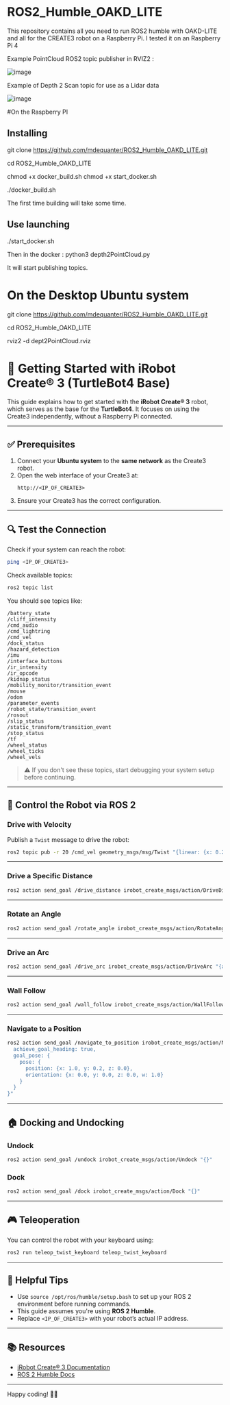 # ROS2_Humble_OAKD_LITE

This repository contains all you need to run ROS2 humble with OAKD-LITE and all for the CREATE3 robot on a Raspberry Pi.  I tested it on an Raspberry Pi 4


Example PointCloud ROS2 topic publisher in RVIZ2 :

![image](https://github.com/user-attachments/assets/e57aad29-5ea8-4dd4-baae-fe214805f642)


Example of Depth 2 Scan topic for use as a Lidar data

![image](https://github.com/user-attachments/assets/ad912ac2-f68a-47e4-8736-096946892761)



#On the Raspberry PI

## Installing

git clone https://github.com/mdequanter/ROS2_Humble_OAKD_LITE.git

cd ROS2_Humble_OAKD_LITE

chmod +x docker_build.sh
chmod +x start_docker.sh

./docker_build.sh


The first time building will take some time.

## Use launching

./start_docker.sh

Then in the docker :  python3 depth2PointCloud.py

It will start publishing topics.

# On the Desktop Ubuntu system

git clone https://github.com/mdequanter/ROS2_Humble_OAKD_LITE.git

cd ROS2_Humble_OAKD_LITE

rviz2 -d dept2PointCloud.rviz


# 🐢 Getting Started with iRobot Create® 3 (TurtleBot4 Base)

This guide explains how to get started with the **iRobot Create® 3** robot, which serves as the base for the **TurtleBot4**. It focuses on using the Create3 independently, without a Raspberry Pi connected.

---

## ✅ Prerequisites

1. Connect your **Ubuntu system** to the **same network** as the Create3 robot.
2. Open the web interface of your Create3 at:  
   ```
   http://<IP_OF_CREATE3>
   ```
3. Ensure your Create3 has the correct configuration.

---

## 🔍 Test the Connection

Check if your system can reach the robot:

```bash
ping <IP_OF_CREATE3>
```

Check available topics:

```bash
ros2 topic list
```

You should see topics like:

```
/battery_state
/cliff_intensity
/cmd_audio
/cmd_lightring
/cmd_vel
/dock_status
/hazard_detection
/imu
/interface_buttons
/ir_intensity
/ir_opcode
/kidnap_status
/mobility_monitor/transition_event
/mouse
/odom
/parameter_events
/robot_state/transition_event
/rosout
/slip_status
/static_transform/transition_event
/stop_status
/tf
/wheel_status
/wheel_ticks
/wheel_vels
```

> ⚠️ If you don't see these topics, start debugging your system setup before continuing.

---

## 🦾 Control the Robot via ROS 2

### Drive with Velocity

Publish a `Twist` message to drive the robot:

```bash
ros2 topic pub -r 20 /cmd_vel geometry_msgs/msg/Twist "{linear: {x: 0.2, y: 0.0, z: 0.0}, angular: {x: 0.0, y: 0.0, z: 0.0}}"
```

---

### Drive a Specific Distance

```bash
ros2 action send_goal /drive_distance irobot_create_msgs/action/DriveDistance "{distance: 0.5, max_translation_speed: 0.15}"
```

---

### Rotate an Angle

```bash
ros2 action send_goal /rotate_angle irobot_create_msgs/action/RotateAngle "{angle: 1.57, max_rotation_speed: 0.5}"
```

---

### Drive an Arc

```bash
ros2 action send_goal /drive_arc irobot_create_msgs/action/DriveArc "{angle: 1.57, radius: 0.3, translate_direction: 1, max_translation_speed: 0.3}"
```

---

### Wall Follow

```bash
ros2 action send_goal /wall_follow irobot_create_msgs/action/WallFollow "{follow_side: 1, max_runtime: {sec: 1, nanosec: 0}}"
```

---

### Navigate to a Position

```bash
ros2 action send_goal /navigate_to_position irobot_create_msgs/action/NavigateToPosition "{
  achieve_goal_heading: true,
  goal_pose: {
    pose: {
      position: {x: 1.0, y: 0.2, z: 0.0},
      orientation: {x: 0.0, y: 0.0, z: 0.0, w: 1.0}
    }
  }
}"
```

---

## 🏠 Docking and Undocking

### Undock

```bash
ros2 action send_goal /undock irobot_create_msgs/action/Undock "{}"
```

### Dock

```bash
ros2 action send_goal /dock irobot_create_msgs/action/Dock "{}"
```

---

## 🎮 Teleoperation

You can control the robot with your keyboard using:

```bash
ros2 run teleop_twist_keyboard teleop_twist_keyboard
```

---

## 📎 Helpful Tips

- Use `source /opt/ros/humble/setup.bash` to set up your ROS 2 environment before running commands.
- This guide assumes you're using **ROS 2 Humble**.
- Replace `<IP_OF_CREATE3>` with your robot’s actual IP address.

---

## 📚 Resources

- [iRobot Create® 3 Documentation](https://iroboteducation.github.io/create3_docs/)
- [ROS 2 Humble Docs](https://docs.ros.org/en/humble/index.html)

---

Happy coding! 🤖✨

